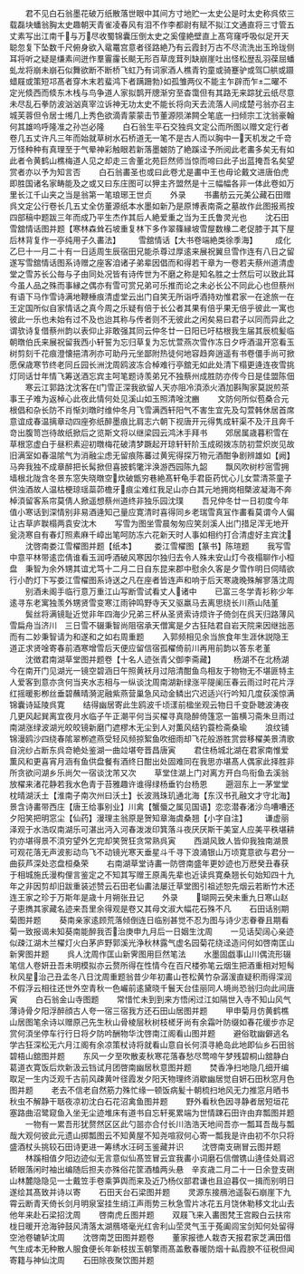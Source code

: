 <!-- { "loadSidebar": true } -->
　　君不见白石翁墨花破万纸散落世眼中其间方寸地贮一太史公是时太史称呉侬三载磊块蟠翁胸太史趣朝天青雀凌春风有泪不作李都尉有赋不拟江文通直将三寸管五丈素写出江南千与万尽收蜀锦囊压倒太史之奚僮絶壁直上髙穹窿呼吸似足开天聪忽复下坠数千尺俯身欲入鼋鼍宫意者径路絶乃有云霞封万古不尽流洗出玉玲珑侧耳将听之疑是缣素间迸作羣霻霳长颷无形百草庞茸列缺崩崖吐出怪松歴乱羽葆屈蟠虬龙将崩未崩石似舞欲断不断桥飞虹乃有词家酒人樵青钓童或骑蹇驴或驾□舼或蹑蜡屐或策短邛髙者穿木末若蜚鸿下者蹒跚勃如孤雏两仪不能主乍辟而乍二曜不定光倐西而倐东木栈与鸟争道人家拟鹊开牕渐穷至杳霭但有其路无来踪犹云纸尽意未尽乱石拳防波汹汹真宰泣诉神无功太史不能长将向天去流落人间成楚弓翁亦召主城芙蓉但令居士缃几上秀色欲滴青蒙蒙击节董源陨涕闗仝笔底一扫倾宗工沈翁豪翰何其雄呜呼隆准之孙岂必隆
　　白石翁生平石交独呉文定公而所图以赠文定行者卷几五丈许凡三年而始就草树水石桥道无一笔不是古人而以胸中一天机发之千竒万怪种种有真理至于气晕神彩触眼若新落墨皴防了絶蹊迳予所阅此老畵多矣无有如此者令黄鹤山樵梅道人见之却走三舎董北苑巨然师当惊而啼曰此子出蓝掩吾名矣望赏者亦以予为知言否
　　白石翁畵圣也或曰此卷尤是畵中王也毋论戴文进唐伯虎即胜国诸名家畴能及之或又曰东庄图可以狎主齐盟然是十三幅幅各非一体此卷如万里长江千山夹之当是翁第一笔琅琊王世贞
　　外录
　　书畵舫云元美公藏石田赠呉文定公行卷长几五丈全仿董源纸本水墨如新乃是原博表南斋之墓故作此图报焉按四部稿中题跋三年而成乃平生杰作其后人絶爱重之当为王氏鲁灵光也
　　沈石田雪舘情话图并题【寒林森耸石坡重复林下多作翠篠縁坡雪屋数椽二老促膝于其下屋后林背复作一亭纯用子久畵法】
　　雪舘情话【大书卷端絶类徐季海】
　　成化乙巳十一月二十有一日适周生辰宿田兄能杀尊过厚逺来展祝翼旦雪作连有八日之留遂写雪舘情话图系诗赠之座客洎诸子弟辈因倡而和得若干章为一卷若夫蔡州道清虚堂之雪苏长公毎与子由同处况皆有诗传世为不磨之称是知名胜之士然后可以致此耳今虽人品之殊而事縁之偶亦有雪可赏兄弟可乐推而论之未必长公不同此心也但蔡州有语下马作雪诗满地鞭棰痕清虚堂云出门自笑无所诣呼酒持劝惟君家一在途旅一在王定国所似自家情话之真今周之乐疑有倍于长公者其果有倍乎果无倍乎彼此一寓也彼此一乐也未始有过不及也迨其称与传者则不无彼此之闲矣易曰君子以同而异此之谓欤诗复借蔡州韵以表仰止非敢强其同云仲冬廿一日阳已吁枯根我生届其辰梳髪临朝暾伯氏来展祝留我西小轩誓为忘归草复为忘忧萱燕次雪作冻日夕呼酒温开窓看玉树剪刻千花痕澄懐挹清冽亦可助丹元坐鄙附热徒何地容趋奔逍遥有书卷僵手尚可掀愿保歳寒节终老同丘园长洲沈周鸥波冻合棹难行亭舘无如此处清下榻更逄连夜雪挑灯同话廿年情飞筹送酒忘宾主呵笔题诗羡弟兄不独蔡州成胜防亦传今日是佳盟陈佃
　　寒云江郭路沈沈客在门雪正深我欲留人天亦阻冷湏添火酒加斟陶家莫説煎茶事王子难为返棹心此夜此情何处见溪山如玉照清唫沈豳
　　文防何所似苞桑合元根倡和杂长防不肖惭刘暾时维仲冬月飞雪满西轩阳气不害生宜先及勾萱韩休居首席意谊成春温摛章动四座弥纸醉墨痕比肩志六朝下视唐开元得隽成轩渠不及汗且奔千竒出腹笥岂待故纸掀后之览斯文将以继梁园云鸿沐手拜书
　　郊居属歳暮积雪在草根窓虚白于昼积素迎初暾梅花破清梦蹶起开琼轩轩阶玉成砌拨冻防初萱炽炭见故旧满室如春温隂气为消融尘虑无留痕陈蕃过黄宪得探万物元酒酣争剧辨雄如【阙】马奔我独不成章醉把长髯掀但喜披鹤氅泮涣游西园陈九韶
　　飘风吹树杪宻雪拥墙根北陇含冬景东窓失晓暾空炊破甑穷巷絶髙轩龟手君臣药忧心儿女萱清茶童子供浊酒故人温枯梗琼瑶蘂茆檐牙痕尘难红我足山亦白其元地拥岗相槩波凝海不奔棹湏留客系帘莫倩人掀遥想蔡州道终非独乐园沈璞
　　吾兄仲冬廿一日初度今年值小寒话到深情别非易酒逄知己量应寛清时喜得同乡老瑞雪真冝作畵看莫谓今人偏让古草庐聫榻两袁安沈木
　　写雪为图坐雪晨匆匆应笑剡溪人出门措足浑无地开瓮浇寒自有春灯照素麻千嶂出笔呵防冻六花新天时人事如相约打合清虚好主宾沈
　　沈啓南娄江雪櫂图并题【纸本】
　　娄江雪櫂图【篆书】陈瑄题
　　我写雪中意平林带逺峦倩谁看玉润呼酒破风寒因尔独归去令人殊未安山灯今夜榻聊作小桓盘　秉智为余外甥其谊尤笃十二月二日自东昆来郡中慰余久客是夕雪作明日伺晴欲行小酌灯下写娄江雪櫂图系诗送之凡在座者皆连声和响于后天寒歳晚殊解寥落沈周
　　别酒未阁手临行意万重江山写断雪试看丈人诸中
　　已富三冬学青衫称少年逺寻东老寓独羡外甥贤雪变寒江雨钟鸣野寺天又驱羸马去离思绕长川燕山陆堇
　　鬓丝将满镜耻近觉非年四海少兄弟三杯从圣贤索诗烦许子倚剑在呉天归路薄风雪扁舟当济川　三日雪不辍秉智尚阻宿承天僧寓是夕古狂陆君自岩天院来因继拙恶而有二妙秉智请为和遂和之如右周重题
　　入郭频相见余当旅食年生涯休説隐王道正求贤唫寄春前酒寒增雪后天便应留信宿孤櫂倚前川再用前韵以答东老堇
　　沈徴君南湖草堂图并题卷【十名人迹张青父御李斋藏】
　　杨湖不在北杨湖今在南开门见湖光一镜空碧涵日午照黄袄月过陪清酣鱼鸟相友于物物无不堪匪特主人爱客到意亦贪何当夹水志相与一纵谈沈周南湖新绿涨平隄阑压春云雨过时花片浮红摇暖影栁丝垂碧蘸晴漪泥融紫燕营巢急风动金鳞出穴迟适兴行吟知几度荻溪惊满锦囊诗延陵呉寛
　　结得幽居寄此生鸥波千顷漾前楹坐观云物日千变卧聴波涛夜几更风起巽离宜夜月水临子午正潮平何当买櫂寻真隐醉倚篷窓一笛横习斋朱旦雨过南湖涨绿波湖光皎皎镜新磨门遮樛木无尘到人对薫风结钓蓑检斋桑瑜
　　浪纹铺锦漫鸥沙四绕春隂翠栁遮燕受轻风频掠絮鱼吹细雨却飞花般游胜赏尝移櫂美景清歌自浣纱占断东呉竒絶处鉴湖一曲竝堪夸晋昌唐寅
　　君住杨城北湖在君家南惟爱薫风和更喜宵月涵有鱼供盘餐有酒终日酣出处固难同在我思亦堪髙人偶家此择胜非所贪欲问湖乡乐尚欠一宿谈沈芾又次
　　草堂住湖上门对离方开白鸟衔鱼去溪翁放櫂来渚花静若我水色青于苔雅趣许谁得绿杨垂钓台杨恩
　　遡洄东上一茅堂堂枕晴湖沃土【淮南子南次州曰沃土】长波溅珠玑通北海【东汉书孔融文才守北海】景含诗畵带西庄【唐王给事别业】川禽【蟹蜃之属见国语】恋恋潜春渚沙鸟嘈嘈还夕阳笑把明窓尘【仙药】漫理主翁原是贺知章海虞桑翘【小字自注】
　　谦虚丽泽观于水浩叹南湖乐可湛出沔入河春泼泼印箕落斗夜厌厌斯干美室人应美平秩堪耕钓亦堪得景不湏穷望外乞完却笑贺狂贪常熟呉寅
　　西湖风致人皆仰我独南湖景可观花落无声波影动鸟飞不动镜光寒天垂星斗千寻下浪涌银山万顷寛意欲与君分一曲荻芦深处恣盘桓桑荣
　　右南湖草堂诗畵一防啓南盛年更妙迹也万厯癸丑春获于相城施氏漫构俚言鉴定之不知其写赠王原禹先辈也近读呉寛桑翘长句始知四十九年之非因剪却旧跋重装述赞云石田老仙畵法屡迁草堂图引祖述恕先烟云若断竹木还连王家之珍于万斯年是歳十月朔张丑记
　　外录
　　瑚网云癸未重九日寒山赵子恵擕其家藏名迹来吾里余得观是卷又其母文淑大幅花石殊不凡
　　石田话别期菊图并题
　　葵南亲家逺顾荒落倾倒连日临别甚觉不忍为图与诗少志眷眷且期看菊一致报谒未知葵南能醉我否治庚申九月后一日姻生沈周
　　一见话契阔心亲迹似疎江湖木兰櫂灯火白茅庐野郭溪光浄秋林露气虚名园菊花绕迳造问何如啓南匡山新霁图并题
　　呉人沈周作匡山新霁图用巨然笔法
　　水墨固戯事山川偶流形辍笔信人卷妍丑吾未明模拟亦云赘所得在性情今在百尺楼弥笔云烟生把酒重相对短髩秋风星治己丑孟冬八日沈周重题翁昔少年初畵山苍松黄竹杂潺湲直疑积雨得深润不假浮云相往还世外空青秋一色巗前逺黛晓千鬟天台佳丽同人境尚恐翁归向此间唐寅
　　白石翁金山寺图题
　　常惜忙未到到来方悟闲过江如隔世入寺不知山风气薄诗骨夕阳浮醉顔古人夸一宿三宿我方还石田山居图并题
　　甲申菊月仿黄鹤樵山居图笔余诗以赠原己先生秋山骨棱层秋树枝槎牙尚有余霜叶防缀如春花缓步亦足赏何湏坐停车行行日将夕防吟酬物华沈啓南江阁看山图并题
　　避俗耽幽僻逃名学古狂深松无六月江阁有余凉策杖诗将就看山意自长何湏寻絶岛此地即仙乡石田翁碧梧山舘图并题
　　东风一夕至吹散麦秋寒花落春愁尽莺啼午梦残碧桐山舘静白葛道衣寛饭后炊新汲云铛试月团啓南幽居秋意图并题
　　焚香净扫地隐几细开编取足一生内泛观千古前风疎黄叶径霞发夕阳天物理终消歇幽居觉自妍石田秋窓月色图并题
　　老去不信老自然筋力殊忙缘一顿饭病髪十朝梳扫地风无力推窓月晒书秋虫不解静干聒夜凉初沈白石花沼禽鱼图并题
　　野外看秋色因寻静者居短垣花塞路曲沼鹭窥鱼入坐无尘迹堆床有道书自忘轩冕累端为世情踈石田许由弃瓢图并题
　　一物有一累吾形犹赘然区区此勺噐亦合付长川浩浩天地间吾亦一瓢耳吾哉与瓢哉大观何彼此元遗山掷瓢图云不知黄屋不知尧喧寂何心寄一瓢我是许由初不尔只将盛酒杖头挑较石田诗更进一筹绣水汪砢玉鉴藏并识
　　沈啓南支硎冒云图并题
　　林蹊相值夕阳边迹似无言意似仙髙笠冒云宜我畵小词磨石信僧镌山逄佳处肩迟轿眼落闲时袖出编随后担夫亦殊俗花筐酒榼两头悬　辛亥歳二月二十一日余登支硎山林麓隐隐见一士戴笠手卷乘笋舆而来及近乃杨仪部君谦也且迫暮仅一揖而别明日遂绘其髙致并诗以寄
　　石田天台石梁图并题
　　灵源东接鴈池遥裂石崩崖下九霄云断青天倚长剑月明泉室挂生绡江声雨势三秋急雪片冰花五月饶休勒移文北山去他年来赴石梁招沈周
　　啓南虎丘图并题
　　双屐飞来入畵图梵王宫殿白云扶帘栊日暖开沧海钟鼓风清落太湖鴈塔毫光红舎利山茔灵气玉于菟阖闾宝剑知何处留得空池卷辘轳沈周
　　沈啓南芝田图并题卷
　　董家报徳人栽杏天报君家芝满田借气生成本无种散人服食便长年新枝拔玉朝擎雨髙盖敷春暖防烟十畆霞腴不征税但闻寄籍与神仙沈周
　　石田除夜聚饮图并题

